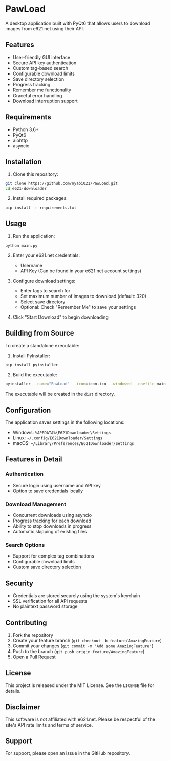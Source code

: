 # PawLoad

A desktop application built with PyQt6 that allows users to download images from e621.net using their API.

## Features

- User-friendly GUI interface
- Secure API key authentication
- Custom tag-based search
- Configurable download limits
- Save directory selection
- Progress tracking
- Remember me functionality
- Graceful error handling
- Download interruption support

## Requirements

- Python 3.6+
- PyQt6
- aiohttp
- asyncio

## Installation

1. Clone this repository:
```bash
git clone https://github.com/nyabi021/PawLoad.git
cd e621-downloader
```

2. Install required packages:
```bash
pip install -r requirements.txt
```

## Usage

1. Run the application:
```bash
python main.py
```

2. Enter your e621.net credentials:
   - Username
   - API Key (Can be found in your e621.net account settings)

3. Configure download settings:
   - Enter tags to search for
   - Set maximum number of images to download (default: 320)
   - Select save directory
   - Optional: Check "Remember Me" to save your settings

4. Click "Start Download" to begin downloading

## Building from Source

To create a standalone executable:

1. Install PyInstaller:
```bash
pip install pyinstaller
```

2. Build the executable:
```bash
pyinstaller --name="PawLoad" --icon=icon.ico --windowed --onefile main.py
```

The executable will be created in the `dist` directory.

## Configuration

The application saves settings in the following locations:
- Windows: `%APPDATA%\E621Downloader\Settings`
- Linux: `~/.config/E621Downloader/Settings`
- macOS: `~/Library/Preferences/E621Downloader/Settings`

## Features in Detail

### Authentication
- Secure login using username and API key
- Option to save credentials locally

### Download Management
- Concurrent downloads using asyncio
- Progress tracking for each download
- Ability to stop downloads in progress
- Automatic skipping of existing files

### Search Options
- Support for complex tag combinations
- Configurable download limits
- Custom save directory selection

## Security

- Credentials are stored securely using the system's keychain
- SSL verification for all API requests
- No plaintext password storage

## Contributing

1. Fork the repository
2. Create your feature branch (`git checkout -b feature/AmazingFeature`)
3. Commit your changes (`git commit -m 'Add some AmazingFeature'`)
4. Push to the branch (`git push origin feature/AmazingFeature`)
5. Open a Pull Request

## License

This project is released under the MIT License. See the `LICENSE` file for details.

## Disclaimer

This software is not affiliated with e621.net. Please be respectful of the site's API rate limits and terms of service.

## Support

For support, please open an issue in the GitHub repository.